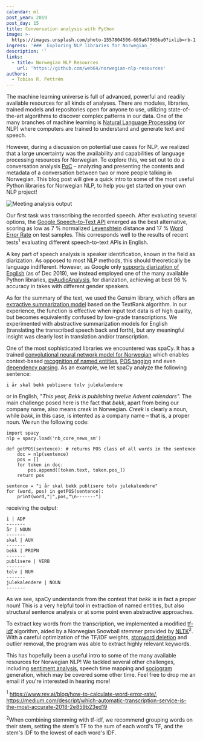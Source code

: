 ```yaml
---
calendar: ml
post_year: 2019
post_day: 15
title: Conversation analysis with Python
image: >-
  https://images.unsplash.com/photo-1557804506-669a67965ba0?ixlib=rb-1.2.1&ixid=eyJhcHBfaWQiOjEyMDd9&auto=format&fit=crop&w=1100&q=60
ingress: '### _Exploring NLP libraries for Norwegian_'
description: ''
links:
  - title: Norwegian NLP Resources
    url: 'https://github.com/web64/norwegian-nlp-resources'
authors:
  - Tobias R. Pettrém
---
```

The machine learning universe is full of advanced, powerful and readily available resources for all kinds of analyses. There are modules, libraries, trained models and repositories open for anyone to use, utilizing state-of-the-art algorithms to discover complex patterns in our data. One of the many branches of machine learning is [Natural Language Processing](https://towardsdatascience.com/introduction-to-natural-language-processing-nlp-323cc007df3d) (or NLP) where computers are trained to understand and generate text and speech.

However, during a discussion on potential use cases for NLP, we realized that a large uncertainty was the availability and capabilities of language processing resources for Norwegian. To explore this, we set out to do a conversation analysis [PoC](https://en.wikipedia.org/wiki/Proof_of_concept) – analyzing and presenting the contents and metadata of a conversation between two or more people talking in Norwegian. This blog post will give a quick intro to some of the most useful Python libraries for Norwegian NLP, to help you get started on your own NLP project!

![Meeting analysis output](/assets/echo_output.png "Analysis output (everything apart from visualization fully automated)")

Our first task was transcribing the recorded speech. After evaluating several options, the [Google Speech-to-Text API](https://cloud.google.com/speech-to-text/) emerged as the best alternative, scoring as low as 7 % normalized [Levenshtein](https://itnext.io/string-similarity-the-basic-know-your-algorithms-guide-3de3d7346227) distance and 17 % [Word Error Rate](https://medium.com/descript/challenges-in-measuring-automatic-transcription-accuracy-f322bf5994f) on test samples. This corresponds well to the results of recent tests<sup>1</sup> evaluating different speech-to-text APIs in English.

A key part of speech analysis is speaker identification, known in the field as diarization. As opposed to most NLP methods, this should theoretically be language indifferent. However, as Google only [supports diarization of English](https://cloud.google.com/speech-to-text/docs/supported-features-languages) (as of Dec 2019), we instead employed one of the many available Python libraries, [pyAudioAnalysis](https://github.com/tyiannak/pyAudioAnalysis), for diarization, achieving at best 96 % accuracy in takes with different gender speakers.

As for the summary of the text, we used the Gensim library, which offers an [extractive summarization model](https://www.geeksforgeeks.org/python-extractive-text-summarization-using-gensim/) based on the TextRank algorithm. In our experience, the function is effective when input text data is of high quality, but becomes equivalently confused by low-grade transcriptions. We experimented with abstractive summarization models for English (translating the transcribed speech back and forth), but any meaningful insight was clearly lost in translation and/or transcription.

One of the most sophisticated libraries we encountered was spaCy. It has a trained [convolutional neural network model for Norwegian](https://spacy.io/models/nb) which enables context-based [recognition of named entities](https://towardsdatascience.com/custom-named-entity-recognition-using-spacy-7140ebbb3718), [POS tagging](https://stackabuse.com/python-for-nlp-parts-of-speech-tagging-and-named-entity-recognition/) and even [dependency parsing](http://nlpprogress.com/english/dependency_parsing.html). As an example, we let spaCy analyze the following sentence:

```
i år skal bekk publisere tolv julekalendere
```

or in English, "_This year, Bekk is publishing twelve Advent calendars"._ The main challenge posed here is the fact that _bekk_, apart from being our company name, also means _creek_ in Norwegian. _Creek_ is clearly a noun, while _bekk_, in this case, is intented as a company name – that is, a proper noun. We run the following code:

```
import spacy
nlp = spacy.load('nb_core_news_sm')

def getPOS(sentence): # returns POS class of all words in the sentence
    doc = nlp(sentence)
    pos = []
    for token in doc:
        pos.append([token.text, token.pos_])
    return pos

sentence = "i år skal bekk publisere tolv julekalendere"
for (word, pos) in getPOS(sentence):
    print(word,"|",pos,"\n-------")
```

receiving the output:

```
i | ADP 
-------
år | NOUN 
-------
skal | AUX 
-------
bekk | PROPN 
-------
publisere | VERB 
-------
tolv | NUM 
-------
julekalendere | NOUN 
-------
```

As we see, spaCy understands from the context that _bekk_ is in fact a proper noun! This is a very helpful tool in extraction of named entities, but also structural sentence analysis or at some point even abstractive approaches.

To extract key words from the transcription, we implemented a modified [tf-idf](https://en.wikipedia.org/wiki/Tf%E2%80%93idf) algorithm, aided by a Norwegian Snowball stemmer provided by [NLTK](https://www.nltk.org/_modules/nltk/stem/snowball.html#NorwegianStemmer)<sup>2</sup>. With a careful optimization of the TF/IDF weights, [stopword deletion](https://en.wikipedia.org/wiki/Stop_words) and outlier removal, the program was able to extract highly relevant keywords.

This has hopefully been a useful intro to some of the many available resources for Norwegian NLP! We tackled several other challenges, including [sentiment analysis](https://en.wikipedia.org/wiki/Sentiment_analysis), speech time mapping and [sociogram](https://en.wikipedia.org/wiki/Sociogram) generation, which may be covered some other time. Feel free to drop me an email if you're interested in hearing more!

<sup>1</sup> https://www.rev.ai/blog/how-to-calculate-word-error-rate/, https://medium.com/descript/which-automatic-transcription-service-is-the-most-accurate-2018-2e859b23ed19

<sup>2</sup>When combining stemming with tf-idf, we recommend grouping words on their stem, setting the stem's TF to the sum of each word's TF, and the stem's IDF to the lowest of each word's IDF.
